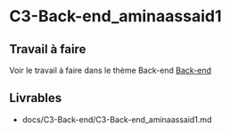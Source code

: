 
# C3-Back-end_aminaassaid1

## Travail à faire
Voir le travail à faire dans le thème Back-end
[Back-end](https://github.com/solicoders/evaluation/issues/7)

## Livrables
- docs/C3-Back-end/C3-Back-end_aminaassaid1.md 
 
